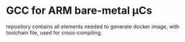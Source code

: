 # GCC for ARM bare-metal µCs

repository contains all elements needed to generate docker image, with toolchain file, used for cross-compiling.
